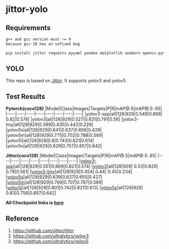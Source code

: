 # jittor-yolo

## Requirements

```bash
g++ and gcc version must <= 9
because gcc-10 has an unfixed bug
```

```bash
pip install jittor requests pyyaml pandas matplotlib seaborn opencv-python
```

## YOLO
This repo is based on [Jittor](https://github.com/Jittor/jittor). It supports yolov3 and yolov5.

## Test Results
**Pytorch(coco128)**
|Model|Class|Images|Targets|P|R|mAP@.5|mAP@.5:.95|
|----|----|----|----|----|----|----|----|
|yolov3-spp|all|128|929|0.549|0.868| 0.82|0.574|
|yolov3|all|128|929|0.527|0.831|0.791|0.56|
|yolov3-tiny|all|128|929|0.399|0.435|0.442|0.229|
|yolov5s|all|128|929|0.641|0.637|0.656|0.429|
|yolov5m|all|128|929|0.775|0.702|0.788|0.569|
|yolov5l|all|128|929|0.8|0.743|0.821|0.614|
|yolov5x|all|128|929|0.829|0.757|0.857|0.642|


**Jittor(coco128)**
|Model|Class|Images|Targets|P|R|mAP@.5|mAP@.5:.95|
|----|----|----|----|----|----|----|----|
|[yolov3-spp](https://cloud.tsinghua.edu.cn/d/69b55d71e7ff46978a65/files/?p=%2Fyolo%2Fyolov3-spp.pkl&dl=1)|all|128|929|0.551|0.869|0.821|0.574|
|[yolov3](https://cloud.tsinghua.edu.cn/d/69b55d71e7ff46978a65/files/?p=%2Fyolo%2Fyolov3.pkl&dl=1)|all|128|929| 0.53|0.829| 0.79|0.561|
|[yolov3-tiny](https://cloud.tsinghua.edu.cn/d/69b55d71e7ff46978a65/files/?p=%2Fyolo%2Fyolov3-tiny.pkl&dl=1)|all|128|929|0.454| 0.44| 0.45|0.234|
|[yolov5s](https://cloud.tsinghua.edu.cn/d/69b55d71e7ff46978a65/files/?p=%2Fyolo%2Fyolov5s.pkl&dl=1)|all|128|929|0.639|0.637|0.655|0.427|
|[yolov5m](https://cloud.tsinghua.edu.cn/d/69b55d71e7ff46978a65/files/?p=%2Fyolo%2Fyolov5m.pkl&dl=1)|all|128|929|0.769|0.707|0.787|0.569|
|[yolov5l](https://cloud.tsinghua.edu.cn/d/69b55d71e7ff46978a65/files/?p=%2Fyolo%2Fyolov5l.pkl&dl=1)|all|128|929|0.801|0.742|0.821|0.613|
|[yolov5x](https://cloud.tsinghua.edu.cn/d/69b55d71e7ff46978a65/files/?p=%2Fyolo%2Fyolov5x.pkl&dl=1)|all|128|929| 0.83|0.756|0.857|0.642|

**All Checkpoint links is [here](https://cloud.tsinghua.edu.cn/d/69b55d71e7ff46978a65/?p=%2Fyolo&mode=list)**


## Reference
1. https://github.com/Jittor/jittor
2. https://github.com/ultralytics/yolov3
3. https://github.com/ultralytics/yolov5
